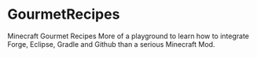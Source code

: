 # GourmetRecipes
Minecraft Gourmet Recipes
More of a playground to learn how to integrate Forge, Eclipse, Gradle and Github than a serious Minecraft Mod.
